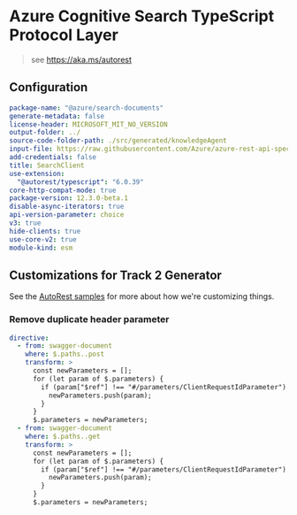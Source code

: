 # Azure Cognitive Search TypeScript Protocol Layer

> see https://aka.ms/autorest

## Configuration

```yaml
package-name: "@azure/search-documents"
generate-metadata: false
license-header: MICROSOFT_MIT_NO_VERSION
output-folder: ../
source-code-folder-path: ./src/generated/knowledgeAgent
input-file: https://raw.githubusercontent.com/Azure/azure-rest-api-specs/429fd8c039c5b08541df2389f8c58d1090e01127/specification/search/data-plane/Azure.Search/preview/2025-08-01-preview/knowledgeagent.json
add-credentials: false
title: SearchClient
use-extension:
  "@autorest/typescript": "6.0.39"
core-http-compat-mode: true
package-version: 12.3.0-beta.1
disable-async-iterators: true
api-version-parameter: choice
v3: true
hide-clients: true
use-core-v2: true
module-kind: esm
```

## Customizations for Track 2 Generator

See the [AutoRest samples](https://github.com/Azure/autorest/tree/master/Samples/3b-custom-transformations)
for more about how we're customizing things.

### Remove duplicate header parameter

```yaml
directive:
  - from: swagger-document
    where: $.paths..post
    transform: >
      const newParameters = [];
      for (let param of $.parameters) {
        if (param["$ref"] !== "#/parameters/ClientRequestIdParameter") {
          newParameters.push(param);
        }
      }
      $.parameters = newParameters;
  - from: swagger-document
    where: $.paths..get
    transform: >
      const newParameters = [];
      for (let param of $.parameters) {
        if (param["$ref"] !== "#/parameters/ClientRequestIdParameter") {
          newParameters.push(param);
        }
      }
      $.parameters = newParameters;
```


